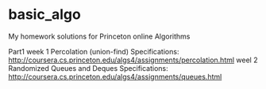 basic_algo
==========

My homework solutions for Princeton online Algorithms

Part1 
  week 1 Percolation (union-find) 
         Specifications: http://coursera.cs.princeton.edu/algs4/assignments/percolation.html
  weel 2 Randomized Queues and Deques
         Specifications: http://coursera.cs.princeton.edu/algs4/assignments/queues.html
